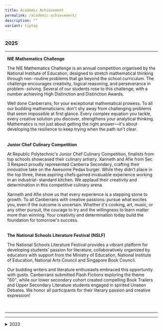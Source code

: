 ```yaml
---
title: Academic Achievement
permalink: /academic-achievement/
description: ""
variant: tiptap
---
```

<h3>2025</h3>
<table style="minWidth: 25px">
<colgroup>
<col>
</colgroup>
<tbody>
<tr>
<td rowspan="1" colspan="1">
<p><strong>NIE Mathematics Challenge</strong>
</p>
<p>The NIE Mathematics Challenge is an annual competition organised by the
National Institute of Education, designed to stretch mathematical thinking
through non-routine problems that go beyond the school curriculum. The
challenge encourages creativity, logical reasoning, and perseverance in
problem-solving. Several of our students rose to this challenge, with a
number achieving High Distinction and Distinction Awards.</p>
<p>Well done Canberrans, for your exceptional mathematical prowess. To all
our budding mathematicians: don't shy away from challenging problems that
seem impossible at first glance. Every complex equation you tackle, every
creative solution you discover, strengthens your analytical thinking. Mathematics
is not just about getting the right answer—it's about developing the resilience
to keep trying when the path isn't clear.</p>
</td>
</tr>
<tr>
<td rowspan="1" colspan="1">
<p><strong>Junior Chef Culinary Competition</strong>
</p>
<p>At Republic Polytechnic's Junior Chef Culinary Competition, finalists
from top schools showcased their culinary artistry. Xanneth and Afie from
Sec 3 Respect proudly represented Canberra Secondary, crafting their innovative
take on the Awesome Pedas burger. While they didn't place in the top three,
these aspiring chefs gained invaluable experience working in an industrial-standard
kitchen. We applaud their creativity and determination in this competitive
culinary arena.</p>
<p></p>
<p>Xanneth and Afie show us that every experience is a stepping stone to
growth. To all Canberrans with creative passions: pursue what excites you,
even if the outcome is uncertain. Whether it's cooking, art, music, or
any other pursuit, the courage to try and the willingness to learn matter
more than winning. Your creativity and determination today build the foundation
for tomorrow's success.</p>
</td>
</tr>
<tr>
<td rowspan="1" colspan="1">
<p><strong>The National Schools Literature Festival (NSLF)</strong>
</p>
<p>The National Schools Literature Festival provides a vibrant platform for
developing students' passion for literature, collaboratively organized
by educators with support from the Ministry of Education, National Institute
of Education, National Arts Council and Singapore Book Council.</p>
<p>Our budding writers and literature enthusiasts embraced this opportunity
with gusto. Canberrans submitted Flash Fictions exploring the theme "60",
while our lower secondary cohort created compelling Book Trailers and Upper
Secondary Literature students engaged in spirited Unseen Debates. We honor
all participants for their literary passion and creative expression!</p>
<p>&nbsp;</p>
</td>
</tr>
</tbody>
</table>
<p></p>
<hr>
<div data-type="detailGroup" class="isomer-accordion-group isomer-accordion isomer-accordion-white">
<details class="isomer-details">
<summary>2023</summary>
<div data-type="detailsContent" class="isomer-details-content">
<table style="minWidth: 25px">
<colgroup>
<col>
</colgroup>
<tbody>
<tr>
<td rowspan="1" colspan="1">
<p></p>
<div class="isomer-image-wrapper">
<img style="width: 100%" height="auto" width="100%" alt="" src="/images/White_Floral_Happy_Graduation_Photo_Collage_A4_Landscape.jpg">
</div>
</td>
</tr>
<tr>
<td rowspan="1" colspan="1">
<h5>School Green Awards 2023 (SGA)</h5>
<div class="isomer-image-wrapper">
<img style="width: 100%" height="auto" width="100%" src="/images/sga2023_1.jpg">
</div>
<p>
<br>The Singapore Green Plan 2030 is a nationwide sustainability movement
which aims to rally coordinated efforts to tackle climate change. It is
jointly led by the Ministry of Education, the Ministry of National Development,
the Ministry of Sustainability and the Environment, the Ministry of Trade
and Industry and the Ministry of Transport. There are 5 main pillars under
the Green Plan which outline ambitious and concrete sustainability targets
to be achieved by 2030. The SGA supports the Green Plan by encouraging
participating schools to align their environmental projects with these
pillars. Through this, youths can make positive contributions to the national
agenda on sustainable development.</p>
<h5>5 key pillars in the Singapore Green Plan</h5>
<ul data-tight="true" class="tight">
<li>
<p>City in Nature – Biodiversity and Greenery</p>
</li>
<li>
<p>Sustainable Living – Saving Resources</p>
</li>
<li>
<p>Energy Reset</p>
</li>
<li>
<p>Green Economy</p>
</li>
<li>
<p>Resilient Future</p>
</li>
</ul>
<p>The school's initiatives addressing various environmental aspects on campus
were acknowledged and honored with the prestigious <strong>Vanda Miss Joaquim Award.</strong>
</p>
<div class="isomer-image-wrapper">
<img style="width:40%" height="auto" width="100%" src="/images/sga2023_2.png">
</div>
<p>
<br>
</p>
</td>
</tr>
<tr>
<td rowspan="1" colspan="1">
<p>Recently, two groups of students participated in 2023 Reading Ambassadors
programme (2023 年超级阅读明星比赛) organised by Committee to promote Chinese Language
Learning (CPCLL) . The teams of students are required to read books, create
their own script, and do a video recording of their script.
<br>
<br>We are proud to share that the teams have won both first and second prizes!
<br>
<br>First prize: 2 Diligence - Joan, Jie Qi, Cassandra &amp; Wee Ch-yen
<br>
<br>
</p>
<div class="iframe-wrapper">
<iframe height="315" width="560" allowfullscreen="true" frameborder="0" src="https://www.youtube.com/embed/Y0RUdc3sKZM?si=9srS8LrPHr1h6rKr"></iframe>
</div>
<p>
<br>
<br>Second prize: 2 Resilience - Kaelyn, Zhao Han, Lewis, Yang Yi &amp; Xuettong
<br>
<br>
</p>
<div class="iframe-wrapper">
<iframe height="315" width="560" allowfullscreen="true" frameborder="0" src="https://www.youtube.com/embed/Rv48w56u_3Y?si=U3UdskamfVmwgfZT"></iframe>
</div>
</td>
</tr>
<tr>
<td rowspan="1" colspan="1">
<p>Two groups of CL students attended an award ceremony at Xinmin Secondary
School to celebrate their success in this year’s Create Your Own Newspaper
Competition. They were awarded with the top prizes for both lower and upper
secondary categories.
<br>
<br>
</p>
<div class="isomer-image-wrapper">
<img style="width:40%" height="auto" width="100%" src="/images/newspapercomp4.jpg">
</div>
<p>
<br>
</p>
<div class="isomer-image-wrapper">
<img style="width:40%" height="auto" width="100%" src="/images/newspapercomp5.jpg">
</div>
<p>
<br>
</p>
</td>
</tr>
<tr>
<td rowspan="1" colspan="1">
<h5>We are thrilled to announce that our talented students have emerged as the CHAMPIONS of the Science Buskers Festival!</h5>
<div class="isomer-image-wrapper">
<img style="width:40%" height="auto" width="100%" src="/images/scibuskers2.jpg">
</div>
<p>
<br>The Science Department takes pride in our Talent Development Program.
The programme identifies and nurtures young minds with a passion for science,
providing them with advanced challenges, mentorship, and opportunities
to participate in research projects while instilling the values found in
scientists. Through this programme, we also aim to develop each Canberran’s
communication skills through expressions of science in a creative manner.
<br>
<br>Our Secondary 1 and 2 students recently participated in the latest Science
Buskers Festival; an annual competition organised by the Science Centre
Singapore. This year, the competition was held physically at the Science
Centre Singapore with nearly 400 participating teams across Singapore schools
including Tertiary Institutions. At the competition, the participants did
a "show-and-tell" on any science topic in creative and engaging manners.
<br>
<br>
</p>
<div class="isomer-image-wrapper">
<img style="width:40%" height="auto" width="100%" src="/images/scibuskers3.jpg">
</div>
<p>
<br>We are pleased to share that two teams from Canberra Secondary School
emerged as finalists!
<br>
<br>
</p>
<table style="minWidth: 75px">
<colgroup>
<col>
<col>
<col>
</colgroup>
<tbody>
<tr>
<th rowspan="1" colspan="1">
<p>Team Name</p>
</th>
<th rowspan="1" colspan="1">
<p>Name</p>
</th>
<th rowspan="1" colspan="1">
<p>Class</p>
</th>
</tr>
<tr>
<td rowspan="1" colspan="1">
<p>Combustible Spades</p>
</td>
<td rowspan="1" colspan="1">
<p>Hiremath Shambulinga
<br>Muhammad Zhorif Shiddiq Bin Muhammad Zaidi
<br>Song Zhi Yong, Aloysius</p>
</td>
<td rowspan="1" colspan="1">
<p>2 Empathy</p>
</td>
</tr>
<tr>
<td rowspan="1" colspan="1">
<p>Killipe</p>
</td>
<td rowspan="1" colspan="1">
<p>Khashifa Mu'azah Binte Mohamed Nurazimi
<br>Raja Kieran Phillipe Bin Rajah Kamarul Zaman</p>
</td>
<td rowspan="1" colspan="1">
<p>2 Empathy</p>
</td>
</tr>
</tbody>
</table>
<p>
<br>The finalists did their busking live to both judges and the general public,
on 28 and 29 October 2023 (Saturday and Sunday), from 9 am to 5 pm, at
Seng Kang Grand Mall; and we are delighted to share that the finals of
the Science Buskers Festival Competition was a remarkable success. With
50 teams representing primary schools, secondary schools, and tertiary
institutions from across Singapore, the event was a true celebration of
scientific enthusiasm and creativity.
<br>
<br>
</p>
<div class="isomer-image-wrapper">
<img style="width:25%" height="auto" width="100%" src="/images/scibuskers1.jpg">
</div>
<p>
<br>Both teams demonstrated exceptional dedication in their preparation, impressing
both judges and the audience with their innovative and engaging performances.
After two intense days of competition, our school's "Killipe" team emerged
as CHAMPION in the secondary schools’ category. The Science Buskers Competition
serves as a crucial platform for igniting a passion for science and honing
effective communication skills. We take pride in representing our school
at this event, and we believe this accomplishment will inspire more students
to engage in science-related activities and initiatives.
<br>
<br>
</p>
<div class="isomer-image-wrapper">
<img style="width:40%" height="auto" width="100%" src="/images/scibuskers4.jpg">
</div>
<p>
<br>
</p>
</td>
</tr>
<tr>
<td rowspan="1" colspan="1">
<p>Two of our Secondary 1 student represented the school at the Bulky Waste
to Wonder Competition 2023 award ceremony and exhibition held at the National
Gallery of Singapore. Their designs have won the top awards based on creativity,
functionality, and sustainability.
<br>
<br>
</p>
<div class="isomer-image-wrapper">
<img style="width:40%" height="auto" width="100%" src="/images/waste2wonder1.jpg">
</div>
<p>
<br>
</p>
</td>
</tr>
<tr>
<td rowspan="1" colspan="1">
<p>We are very delighted to share that one of our alumni, Muhammad Cairel
Bin Razali from 5N2 (Class of 2015), graduated from ITE as one of the top
graduates in 2023.
<br>
<br>Cairel was conferred the Singapore Business Federation (SBF) Gold Medal
at the ITE Graduation Ceremony 2023. The SBF Gold Medal is awarded to a
top graduate of the Technical Engineering Diploma/Technical Diploma Programme
for outstanding course performance. He was also Valedictorian of the Class
of 2023.
<br>
<br>Cairel will be pursuing a Master's in Culinary Leadership and Innovation
at Institut Lyfe, in France.
<br>
<br>
</p>
<div class="isomer-image-wrapper">
<img style="width:250px;height:250px" height="auto" width="100%" src="/images/alumni_cairel.png">
</div>
</td>
</tr>
</tbody>
</table>
<p></p>
</div>
</details>
</div>
<p></p>
<h3></h3>
<p></p>